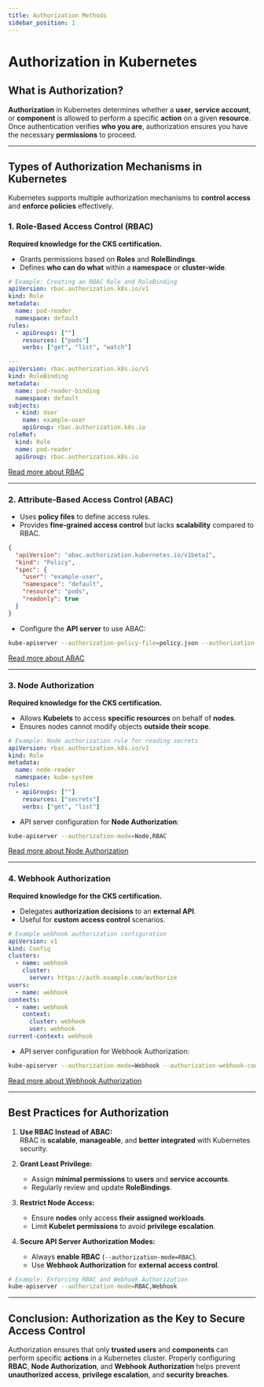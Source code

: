 ```yaml
---
title: Authorization Methods
sidebar_position: 1
---
```


# Authorization in Kubernetes

## What is Authorization?

**Authorization** in Kubernetes determines whether a **user**, **service account**, or **component** is allowed to perform a specific **action** on a given **resource**. Once authentication verifies **who you are**, authorization ensures you have the necessary **permissions** to proceed.

---

## Types of Authorization Mechanisms in Kubernetes

Kubernetes supports multiple authorization mechanisms to **control access** and **enforce policies** effectively.

### 1. Role-Based Access Control (RBAC)

**Required knowledge for the CKS certification.**

- Grants permissions based on **Roles** and **RoleBindings**.<br/>
- Defines **who can do what** within a **namespace** or **cluster-wide**.

```yaml
# Example: Creating an RBAC Role and RoleBinding
apiVersion: rbac.authorization.k8s.io/v1
kind: Role
metadata:
  name: pod-reader
  namespace: default
rules:
  - apiGroups: [""]
    resources: ["pods"]
    verbs: ["get", "list", "watch"]

---
apiVersion: rbac.authorization.k8s.io/v1
kind: RoleBinding
metadata:
  name: pod-reader-binding
  namespace: default
subjects:
  - kind: User
    name: example-user
    apiGroup: rbac.authorization.k8s.io
roleRef:
  kind: Role
  name: pod-reader
  apiGroup: rbac.authorization.k8s.io
```

[Read more about RBAC](/docs/fundamentals/authorization/rbac)

---

### 2. Attribute-Based Access Control (ABAC)

- Uses **policy files** to define access rules.<br/>
- Provides **fine-grained access control** but lacks **scalability** compared to RBAC.

```json
{
  "apiVersion": "abac.authorization.kubernetes.io/v1beta1",
  "kind": "Policy",
  "spec": {
    "user": "example-user",
    "namespace": "default",
    "resource": "pods",
    "readonly": true
  }
}
```

- Configure the **API server** to use ABAC:

```bash
kube-apiserver --authorization-policy-file=policy.json --authorization-mode=ABAC
```

[Read more about ABAC](/docs/fundamentals/authorization/abac)

---

### 3. Node Authorization

**Required knowledge for the CKS certification.**

- Allows **Kubelets** to access **specific resources** on behalf of **nodes**.<br/>
- Ensures nodes cannot modify objects **outside their scope**.

```yaml
# Example: Node authorization rule for reading secrets
apiVersion: rbac.authorization.k8s.io/v1
kind: Role
metadata:
  name: node-reader
  namespace: kube-system
rules:
  - apiGroups: [""]
    resources: ["secrets"]
    verbs: ["get", "list"]
```

- API server configuration for **Node Authorization**:

```bash
kube-apiserver --authorization-mode=Node,RBAC
```

[Read more about Node Authorization](/docs/fundamentals/authorization/node_authorization)

---

### 4. Webhook Authorization

**Required knowledge for the CKS certification.**

- Delegates **authorization decisions** to an **external API**.<br/>
- Useful for **custom access control** scenarios.

```yaml
# Example webhook authorization configuration
apiVersion: v1
kind: Config
clusters:
  - name: webhook
    cluster:
      server: https://auth.example.com/authorize
users:
  - name: webhook
contexts:
  - name: webhook
    context:
      cluster: webhook
      user: webhook
current-context: webhook
```

- API server configuration for Webhook Authorization:

```bash
kube-apiserver --authorization-mode=Webhook --authorization-webhook-config-file=/etc/kubernetes/authz-webhook-config.yaml
```

[Read more about Webhook Authorization](/docs/fundamentals/authorization/webhook_authorization)

---

## Best Practices for Authorization

1. **Use RBAC Instead of ABAC:**<br/>
   RBAC is **scalable**, **manageable**, and **better integrated** with Kubernetes security.

2. **Grant Least Privilege:**<br/>

   - Assign **minimal permissions** to **users** and **service accounts**.<br/>
   - Regularly review and update **RoleBindings**.

3. **Restrict Node Access:**<br/>

   - Ensure **nodes** only access **their assigned workloads**.<br/>
   - Limit **Kubelet permissions** to avoid **privilege escalation**.

4. **Secure API Server Authorization Modes:**<br/>

   - Always **enable RBAC** (`--authorization-mode=RBAC`).<br/>
   - Use **Webhook Authorization** for **external access control**.

```bash
# Example: Enforcing RBAC and Webhook Authorization
kube-apiserver --authorization-mode=RBAC,Webhook
```

---

## Conclusion: Authorization as the Key to Secure Access Control

Authorization ensures that only **trusted users** and **components** can perform specific **actions** in a Kubernetes cluster. Properly configuring **RBAC**, **Node Authorization**, and **Webhook Authorization** helps prevent **unauthorized access**, **privilege escalation**, and **security breaches**.
